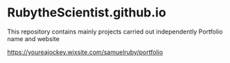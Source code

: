 # RubytheScientist.github.io

This repository contains mainly projects carried out independently
Portfolio name and website

https://youreajockey.wixsite.com/samuelruby/portfolio
